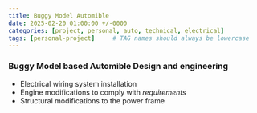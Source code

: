 ```yaml
---
title: Buggy Model Automible
date: 2025-02-20 01:00:00 +/-0000
categories: [project, personal, auto, technical, electrical]
tags: [personal-project]     # TAG names should always be lowercase
---
```


### Buggy Model based Automible Design and engineering 

- Electrical wiring system installation
- Engine modifications to comply with *requirements*
- Structural modifications to the power frame